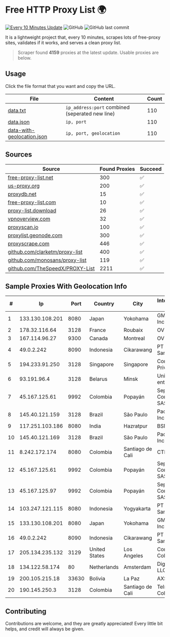 
# Free HTTP Proxy List 🌍

[![Every 10 Minutes Update](https://github.com/mertguvencli/http-proxy-list/actions/workflows/main.yml/badge.svg?branch=main)](https://github.com/mertguvencli/http-proxy-list/actions/workflows/main.yml)
![GitHub](https://img.shields.io/github/license/mertguvencli/http-proxy-list)
![GitHub last commit](https://img.shields.io/github/last-commit/mertguvencli/http-proxy-list)

It is a lightweight project that, every 10 minutes, scrapes lots of free-proxy sites, validates if it works, and serves a clean proxy list.


> Scraper found **4159** proxies at the latest update. Usable proxies are below.

## Usage

Click the file format that you want and copy the URL.


|File|Content|Count|
|----|-------|-----|
|[data.txt](https://raw.githubusercontent.com/mertguvencli/http-proxy-list/main/proxy-list/data.txt)|`ip_address:port` combined (seperated new line)|110|
|[data.json](https://raw.githubusercontent.com/mertguvencli/http-proxy-list/main/proxy-list/data.json)|`ip, port`|110|
|[data-with-geolocation.json](https://raw.githubusercontent.com/mertguvencli/http-proxy-list/main/proxy-list/data-with-geolocation.json)|`ip, port, geolocation`|110|

## Sources

|Source|Found Proxies|Succeed|
|------|-------------|-------|
|[free-proxy-list.net](https://free-proxy-list.net)|300|✅|
|[us-proxy.org](https://www.us-proxy.org)|200|✅|
|[proxydb.net](http://proxydb.net)|15|✅|
|[free-proxy-list.com](https://free-proxy-list.com/?page=&port=&type%5B%5D=http&type%5B%5D=https&up_time=0&search=Search)|10|✅|
|[proxy-list.download](https://www.proxy-list.download/HTTP)|26|✅|
|[vpnoverview.com](https://vpnoverview.com/privacy/anonymous-browsing/free-proxy-servers)|32|✅|
|[proxyscan.io](https://www.proxyscan.io)|100|✅|
|[proxylist.geonode.com](https://proxylist.geonode.com/api/proxy-list?limit=300&page=1&sort_by=lastChecked&sort_type=desc&protocols=http,https)|300|✅|
|[proxyscrape.com](https://api.proxyscrape.com/v2/?request=displayproxies&protocol=http&timeout=10000&country=all&ssl=all&anonymity=all)|446|✅|
|[github.com/clarketm/proxy-list](https://raw.githubusercontent.com/clarketm/proxy-list/master/proxy-list-raw.txt)|400|✅|
|[github.com/monosans/proxy-list](https://raw.githubusercontent.com/monosans/proxy-list/main/proxies/http.txt)|119|✅|
|[github.com/TheSpeedX/PROXY-List](https://raw.githubusercontent.com/TheSpeedX/PROXY-List/master/http.txt)|2211|✅|


## Sample Proxies With Geolocation Info

|#|Ip|Port|Country|City|Internet Service Provider|
|-|--|----|-------|----|-------------------------|
|1|133.130.108.201|8080|Japan|Yokohama|GMO Internet, Inc.|
|2|178.32.116.64|3128|France|Roubaix|OVH SAS|
|3|167.114.96.27|9300|Canada|Montreal|OVH SAS|
|4|49.0.2.242|8090|Indonesia|Cikarawang|PT Usaha Adi Sanggoro|
|5|194.233.91.250|3128|Singapore|Singapore|Contabo Asia Private Limited|
|6|93.191.96.4|3128|Belarus|Minsk|Unitary enterprise A1|
|7|45.167.125.61|9992|Colombia|Popayán|Sepcom Comunicaciones SAS|
|8|145.40.121.159|3128|Brazil|São Paulo|Packet Host, Inc.|
|9|117.251.103.186|8080|India|Hazratpur|BSNL Internet|
|10|145.40.121.169|3128|Brazil|São Paulo|Packet Host, Inc.|
|11|8.242.172.174|8080|Colombia|Santiago de Cali|CTL Colombia|
|12|45.167.125.61|9992|Colombia|Popayán|Sepcom Comunicaciones SAS|
|13|45.167.125.97|9992|Colombia|Popayán|Sepcom Comunicaciones SAS|
|14|103.247.121.115|8080|Indonesia|Yogyakarta|PT Media Sarana Data|
|15|133.130.108.201|8080|Japan|Yokohama|GMO Internet, Inc.|
|16|49.0.2.242|8090|Indonesia|Cikarawang|PT Usaha Adi Sanggoro|
|17|205.134.235.132|3129|United States|Los Angeles|Corporate Colocation Inc|
|18|134.122.58.174|80|Netherlands|Amsterdam|DigitalOcean, LLC|
|19|200.105.215.18|33630|Bolivia|La Paz|AXS Bolivia S. A.|
|20|190.145.250.3|3128|Colombia|Santiago de Cali|Telmex Colombia S.A.|



## Contributing

Contributions are welcome, and they are greatly appreciated! Every
little bit helps, and credit will always be given.


